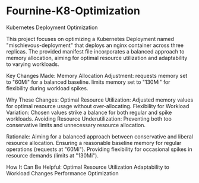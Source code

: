 # Fournine-K8-Optimization
Kubernetes Deployment Optimization

This project focuses on optimizing a Kubernetes Deployment named "mischievous-deployment" that deploys an nginx container across three replicas. The provided manifest file incorporates a balanced approach to memory allocation, aiming for optimal resource utilization and adaptability to varying workloads.

Key Changes Made:
Memory Allocation Adjustment:
requests memory set to "60Mi" for a balanced baseline.
limits memory set to "130Mi" for flexibility during workload spikes.


Why These Changes:
Optimal Resource Utilization: Adjusted memory values for optimal resource usage without over-allocating.
Flexibility for Workload Variation: Chosen values strike a balance for both regular and spike workloads.
Avoiding Resource Underutilization: Preventing both too conservative limits and unnecessary resource allocation.

Rationale:
Aiming for a balanced approach between conservative and liberal resource allocation.
Ensuring a reasonable baseline memory for regular operations (requests at "60Mi").
Providing flexibility for occasional spikes in resource demands (limits at "130Mi").





How It Can Be Helpful:
Optimal Resource Utilization
Adaptability to Workload Changes
Performance Optimization


